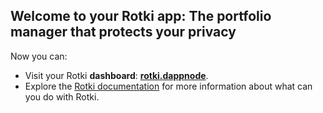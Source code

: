 ## Welcome to your Rotki app: The portfolio manager that protects your privacy

Now you can:

- Visit your Rotki **dashboard**: **[rotki.dappnode](http://rotki.dappnode/)**.
- Explore the [Rotki documentation](https://rotki.readthedocs.io/en/latest/usage_guide.html) for more information about what can you do with Rotki.
